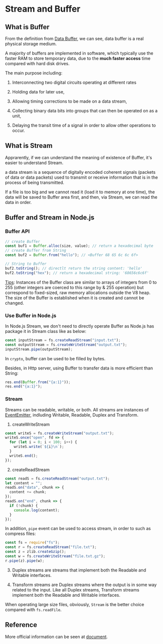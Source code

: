 # Stream and Buffer

## What is Buffer

From the definition from [Data Buffer](https://en.wikipedia.org/wiki/Data_buffer), we can see, data buffer is a real
physical storage medium.

A majority of buffers are implemented in software, which typically use the faster RAM to store temporary data, due to the
**much faster access** time compared with hard disk drives.

The main purpose including:

1. Interconnecting two digital circuits operating at different rates

2. Holding data for later use,

3. Allowing timing corrections to be made on a data stream,

4. Collecting binary data bits into groups that can then be operated on as a unit,

5. Delaying the transit time of a signal in order to allow other operations to occur.

## What is Stream

Apprarently, if we can understand the meaning of existence of Buffer, it's easier to understand Stream.

a data stream is a sequence of digitally encoded coherent signals (packets of data or data packets) used to transmit or receive information that is in the process of being transmitted.

If a file is too big and we cannot read it (load it to memory at one time), the data will be saved to Buffer area first, and then, via Stream, we can read the data in order.

## Buffer and Stream in Node.js

### Buffer API

```js
// create Buffer
const buf1 = Buffer.alloc(size, value); // return a hexadecimal byte
// create Buffer from String
const buf2 = Buffer.from("hello"); // <Buffer 68 65 6c 6c 6f>

// String to Buffer
buf2.toString(); // directlt return the string content: 'hello'
buf2.toString("hex"); // return a hexadecimal string: '68656c6c6f'
```

[Tips](https://nodejs.org/dist/latest-v12.x/docs/api/buffer.html#buffer_buffer): Instances of the Buffer class are similar to arrays of integers from 0 to 255 (other integers are coerced to this range by & 255 operation) but correspond to fixed-sized, raw memory allocations outside the V8 heap. The size of the Buffer is established when it is created and cannot be changed.

### Use Buffer in Node.js

In Node.js Stream, we don't need to directly operate Buffer as Node.js has package it in Stream class like as below:

```js
const inputStream = fs.createReadStream("input.txt");
const outputStream = fs.createWriteStream("output.txt");
inputStream.pipe(outputStream);
```

In `crypto`, buffer can be used to be filled by bytes.

Besides, in Http server, using Buffer to transfer data is more efficient than String:

```js
res.end(Buffer.from("{a:1}"));
res.end("{a:1}");
```

### Stream

Streams can be readable, writable, or both. All streams are instances of [EventEmitter](https://nodejs.org/dist/latest-v12.x/docs/api/events.html#events_class_eventemitter), indluding Writable, Readable, Duplex and Transform.

1. createWriteStream

```js
const writeS = fs.createWriteStream("output.txt");
writeS.once("open", fd => {
  for (let i = 0; i < 100; i++) {
    writeS.write(`${i}\n`);
  }
  writeS.end();
});
```

2. createReadStream

```js
const readS = fs.createReadStream("output.txt");
let content = "";
readS.on("data", chunk => {
  content += chunk;
});
readS.on("end", chunk => {
  if (!chunk) {
    console.log(content);
  }
});
```

In addition, `pipe` event can be used to access stream, in order to such as compress files:

```js
const fs = require("fs");
const r = fs.createReadStream("file.txt");
const z = zlib.createGzip();
const w = fs.createWriteStream("file.txt.gz");
r.pipe(z).pipe(w);
```

3. Duplex streams are streams that implement both the Readable and Writable interfaces.

4. Transform streams are Duplex streams where the output is in some way related to the input. Like all Duplex streams, Transform streams implement both the Readable and Writable interfaces.

When operating large size files, obviously, `Stream` is the better choice compared with `fs.readFile`.

## Reference

More official information can be seen at [document](https://nodejs.org/dist/latest-v12.x/docs/api/stream.html).

